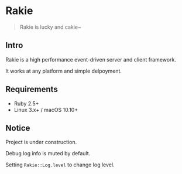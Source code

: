 # Rakie

> Rakie is lucky and cakie~

## Intro

Rakie is a high performance event-driven server and client framework.

It works at any platform and simple delpoyment.

## Requirements

* Ruby 2.5+
* Linux 3.x+ / macOS 10.10+

## Notice

Project is under construction.

Debug log info is muted by default.

Setting `Rakie::Log.level` to change log level.
